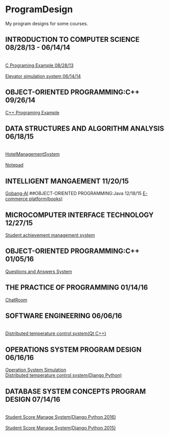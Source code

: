 # ProgramDesign
My program designs for some courses.

## INTRODUCTION TO COMPUTER SCIENCE 08/28/13 - 06/14/14
<br>[C Programing Example 08/28/13](https://github.com/Mr-Phoebe/ProgramDesign/tree/master/C%20Programing%20Example)</br>
<br>[Elevator simulation system 06/14/14](https://github.com/Mr-Phoebe/ProgramDesign/tree/master/Elevator%20simulation%20system)</br>
## OBJECT-ORIENTED PROGRAMMING:C++ 09/26/14
[C++ Programing Example](https://github.com/Mr-Phoebe/ProgramDesign/tree/master/C%2B%2B%20Programing%20Example)
## DATA STRUCTURES AND ALGORITHM ANALYSIS 06/18/15
<br>[HotelManagementSystem](https://github.com/Mr-Phoebe/ProgramDesign/tree/master/HotelManagementSystem)</br>
<br>[Notepad](https://github.com/Mr-Phoebe/ProgramDesign/tree/master/Notepad)</br>
## INTELLIGENT MANGAEMENT 11/20/15
[Gobang-AI](https://github.com/Mr-Phoebe/ProgramDesign/tree/master/Intelligent%20management-gobang-AI)
##OBJECT-ORIENTED PROGRAMMING:Java 12/18/15
[E-commerce platform(books)](https://github.com/Mr-Phoebe/ProgramDesign/tree/master/E-commerce%20platform(books))
## MICROCOMPUTER INTERFACE TECHNOLOGY 12/27/15
[Student achievement management system](https://github.com/Mr-Phoebe/ProgramDesign/tree/master/Student%20achievement%20management%20system)
## OBJECT-ORIENTED PROGRAMMING:C++ 01/05/16
[Questions and Answers System](hhttps://github.com/Mr-Phoebe/ProgramDesign/tree/master/Question%26Answer2)
## THE PRACTICE OF PROGRAMMING 01/14/16
[ChatRoom](https://github.com/Mr-Phoebe/ProgramDesign/tree/master/ChatRoom)
## SOFTWARE ENGINEERING 06/06/16
<br>[Distributed temperature control system(Qt C++)](https://github.com/Mr-Phoebe/ProgramDesign/tree/master/Distributed%20temperature%20control%20system)</br>
## OPERATIONS SYSTEM PROGRAM DESIGN 06/16/16
[Operation System Simulation](https://github.com/Mr-Phoebe/ProgramDesign/tree/master/Operation%20System%20Simulation)
<br>[Distributed temperature control system(Django Python)](https://github.com/Mr-Phoebe/AirSlave)</br>
## DATABASE SYSTEM CONCEPTS PROGRAM DESIGN 07/14/16
<br>[Student Score Manage System(Django Python 2016)](https://github.com/Mr-Phoebe/StuSys)</br>
<br>[Student Score Manage System(Django Python 2015)](https://github.com/Mr-Phoebe/StuGra)</br>
